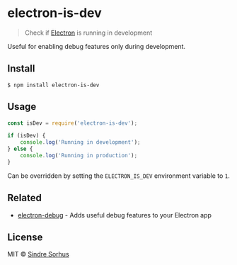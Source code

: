 # electron-is-dev

> Check if [Electron](http://electron.atom.io) is running in development

Useful for enabling debug features only during development.


## Install

```
$ npm install electron-is-dev
```


## Usage

```js
const isDev = require('electron-is-dev');

if (isDev) {
	console.log('Running in development');
} else {
	console.log('Running in production');
}
```

Can be overridden by setting the `ELECTRON_IS_DEV` environment variable to `1`.


## Related

- [electron-debug](https://github.com/sindresorhus/electron-debug) - Adds useful debug features to your Electron app


## License

MIT © [Sindre Sorhus](https://sindresorhus.com)
